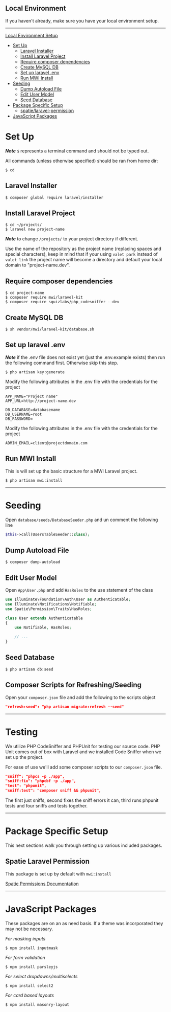 ## Local Environment
If you haven't already, make sure you have your local environment setup.

---

[Local Environment Setup](https://github.com/MidwesternInteractive/local-environment)

  - [Set Up](#set-up)
    - [Laravel Installer](#laravel-installer)
    - [Install Laravel Project](#install-laravel-project)
    - [Require composer dependencies](#require-composer-dependencies)
    - [Create MySQL DB](#create-mysql-db)
    - [Set up laravel .env](#set-up-laravel-env)
    - [Run MWI Install](#run-mwi-install)
  - [Seeding](#seeding)
    - [Dump Autoload File](#dump-autoload-file)
    - [Edit User Model](#edit-user-model)
    - [Seed Database](#seed-database)
  - [Package Specific Setup](#package-specific-setup)
    - [spatie/laravel-permission](#spatie-laravel-permission)
  - [JavaScript Packages](#javascript-packages)

# Set Up
__*Note*__ `$` represents a terminal command and should not be typed out.

All commands (unless otherwise specified) should be ran from home dir:
```shell
$ cd
```

## Laravel Installer
```shell
$ composer global require laravel/installer
```

## Install Laravel Project
```shell
$ cd ~/projects/
$ laravel new project-name
```
__*Note*__ to change `/projects/` to your project directory if different.

Use the name of the repository as the project name (replacing spaces and special characters), keep in mind that if your using `valet park` instead of `valet link` the project name will become a directory and default your local domain to "project-name.dev".

## Require composer dependencies
```shell
$ cd project-name
$ composer require mwi/laravel-kit
$ composer require squizlabs/php_codesniffer --dev
```

## Create MySQL DB
```shell
$ sh vendor/mwi/laravel-kit/database.sh
```

## Set up laravel .env
__*Note*__ if the .env file does not exist yet (just the .env.example exists) then run the following command first. Otherwise skip this step.
```shell
$ php artisan key:generate
```

Modify the following attributes in the .env file with the credentials for the project
```
APP_NAME="Project name"
APP_URL=http://project-name.dev

DB_DATABASE=databasename
DB_USERNAME=root
DB_PASSWORD=
```

Modify the following attributes in the .env file with the credentials for the project
```
ADMIN_EMAIL=client@projectdomain.com
```

## Run MWI Install
This is will set up the basic structure for a MWI Laravel project.
```shell
$ php artisan mwi:install
```

---

# Seeding
Open `database/seeds/DatabaseSeeder.php` and un comment the following line
```php
$this->call(UsersTableSeeder::class);
```

## Dump Autoload File
```shell
$ composer dump-autoload
```

## Edit User Model
Open `App\User.php` and add `HasRoles` to the use statement of the class
```php
use Illuminate\Foundation\Auth\User as Authenticatable;
use Illuminate\Notifications\Notifiable;
use Spatie\Permission\Traits\HasRoles;

class User extends Authenticatable
{
    use Notifiable, HasRoles;

    // ...
}
```

## Seed Database
```shell
$ php artisan db:seed
```

## Composer Scripts for Refreshing/Seeding
Open your `composer.json` file and add the following to the scripts object
```json
"refresh:seed": "php artisan migrate:refresh --seed"
```

---

# Testing
We utilize PHP CodeSniffer and PHPUnit for testing our source code. PHP Unit comes out of box with Laravel and we installed Code Sniffer when we set up the project.

For ease of use we'll add some composer scripts to our `composer.json` file.
```json
"sniff": "phpcs -p ./app",
"sniff:fix": "phpcbf -p ./app",
"test": "phpunit",
"sniff:test": "composer sniff && phpunit",
```
The first just sniffs, second fixes the sniff errors it can, third runs phpunit tests and four sniffs and tests together.

---

# Package Specific Setup
This next sections walk you through setting up various included packages.

## Spatie Laravel Permission

This package is set up by default with `mwi:install`

[Spatie Permissions Documentation](https://github.com/spatie/laravel-permission)

---

# JavaScript Packages
These packages are on an as need basis. If a theme was incorporated they may not be necessary.

*For masking inputs*
```shell
$ npm install inputmask
```

*For form validation*
```shell
$ npm install parsleyjs
```

*For select dropdowns/multiselects*
```shell
$ npm install select2
```

*For card based layouts*
```shell
$ npm install masonry-layout
```
